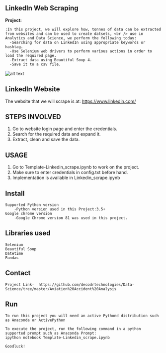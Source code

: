 LinkedIn Web Scraping
---------------------------------------------------

**Project:**

    :In this project, we will explore how, tonnes of data can be extracted from websites and can be used to create datsets, <br /> use in Analytics and Data Science, we perform the following today:
      -Searching for data on LinkedIn using appropriate keywords or hashtag.
      -Use Selenium web drivers to perform various actions in order to load the required page.
      -Extract data using Beautiful Soup 4.
      -Save it to a csv file.


![alt text](https://www.webscrapingexpert.com/wp-content/uploads/2017/08/web-scraping-services.png "Title Img")

LinkedIn Website
----------------------------------------------------
The website that we will scrape is at: https://www.linkedin.com/

STEPS INVOLVED
-------------------------------
  1. Go to website login page and enter the credentials.
  2. Search for the required data and expand it.
  3. Extract, clean and save the data.

USAGE
-------------------------------
  1. Go to Template-Linkedin_scrape.ipynb to work on the project.
  2. Make sure to enter credentials in config.txt before hand.
  3. Implementation is available in Linkedin_scrape.ipynb

Install
-------------------------------
    Supported Python version
        -Python version used in this Project:3.5+
    Google chrome version
        -Google Chrome version 81 was used in this project.

Libraries used
------------------------------
    Selenium
    Beautiful Soup
    Datetime
    Pandas
    
Contact
----------------------------------
    Project Link-  https://github.com/decodrtechnologies/Data-Science/tree/master/Aviation%20Accident%20Analysis

Run
------------------------------
    To run this project you will need an active Pythond distribution such as Anaconda or ActivePython

    To execute the project, run the following command in a python supported prompt such as Anaconda Prompt:
    ipython notebook Template-Linkedin_scrape.ipynb
    
    Goodluck!
